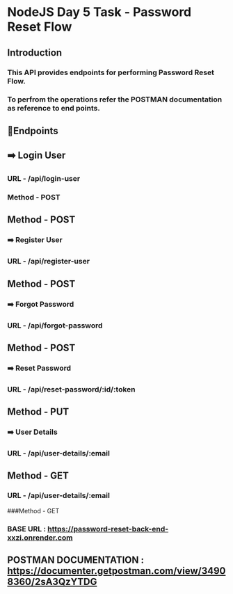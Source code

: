 # NodeJS Day 5 Task - Password Reset Flow

## Introduction

### This API provides endpoints for performing Password Reset Flow.

### To perfrom the  operations refer the POSTMAN documentation as reference to end points.

## 🔖Endpoints

## ➡️ Login User
### URL - /api/login-user
### Method - POST

## Method - POST
### ➡️ Register User
### URL - /api/register-user

## Method - POST
### ➡️ Forgot Password
### URL - /api/forgot-password

## Method - POST
### ➡️ Reset Password
### URL - /api/reset-password/:id/:token

## Method - PUT
### ➡️ User Details
### URL - /api/user-details/:email

## Method - GET
### URL - /api/user-details/:email
###Method - GET 

### BASE URL : https://password-reset-back-end-xxzi.onrender.com

## POSTMAN DOCUMENTATION : https://documenter.getpostman.com/view/34908360/2sA3QzYTDG
